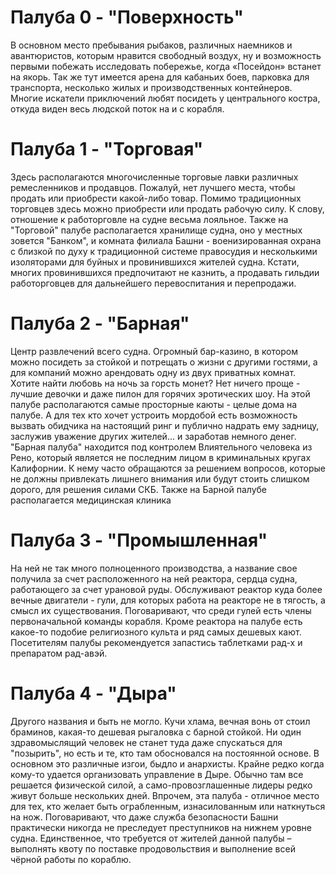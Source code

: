 # Палуба 0 - "Поверхность" 
В основном место пребывания рыбаков, различных наемников и авантюристов, которым нравится свободный воздух, 
ну и возможность первыми побежать исследовать побережье, когда  «Посейдон» встанет на якорь. Так же тут имеется арена  для кабаньих боев, 
парковка для транспорта, несколько жилых и производственных контейнеров. Многие искатели приключений любят посидеть у центрального костра, 
откуда виден весь людской поток на и с корабля.

# Палуба 1 - "Торговая"
Здесь располагаются многочисленные торговые лавки различных ремесленников и продавцов. Пожалуй, нет лучшего места, чтобы продать или 
приобрести какой-либо товар. Помимо традиционных торговцев здесь можно приобрести или продать рабочую силу. К слову, отношение к 
работорговле на судне весьма лояльное. Также на "Торговой" палубе располагается хранилище судна, оно у местных зовется "Банком", и комната 
филиала Башни - военизированная охрана с близкой по духу к традиционной системе правосудия и несколькими изоляторами для буйных и 
провинившихся жителей судна. Кстати, многих провинившихся предпочитают не казнить, а продавать гильдии работорговцев для дальнейшего 
перевоспитания и перепродажи.

# Палуба 2 - "Барная" 
Центр развлечений всего судна. Огромный бар-казино, в котором можно посидеть за стойкой и потрещать о жизни с другими гостями, а для 
компаний можно арендовать одну из двух приватных комнат. Хотите найти любовь на ночь за горсть монет? Нет ничего проще - лучшие девочки и 
даже пилон для горячих эротических шоу. На этой палубе располагаются самые просторные каюты - целые дома на палубе. А для тех кто хочет 
устроить мордобой есть возможность вызвать обидчика на настоящий ринг и публично надрать ему задницу, заслужив уважение других жителей... 
и заработав немного денег. "Барная палуба" находится под контролем Влиятельного человека из Рено, который является не последним лицом в 
криминальных кругах Калифорнии. К нему часто обращаются за решением вопросов, которые не должны привлекать лишнего внимания или будут 
стоить слишком дорого, для решения силами СКБ. Также на Барной палубе располагается медицинская клиника

# Палуба 3 - "Промышленная"
На ней не так много полноценного производства, а название свое получила за счет расположенного на ней реактора, сердца судна, работающего 
за счет урановой руды. Обслуживают реактор куда более вечные двигатели - гули, для которых работа на реакторе не в тягость, а смысл их 
существования. Поговаривают, что среди гулей есть члены первоначальной команды корабля. Кроме реактора на палубе есть какое-то подобие 
религиозного культа и ряд самых дешевых кают. Посетителям палубы рекомендуется запастись таблетками рад-х и препаратом рад-авэй.

# Палуба 4 - "Дыра"  
Другого названия и быть не могло. Кучи хлама, вечная вонь от стоил браминов, какая-то дешевая рыгаловка с барной стойкой. Ни один 
здравомыслящий человек не станет туда даже спускаться для "позырить", но есть и те, кто там обосновался на постоянной основе. В основном 
это различные изгои, быдло и анархисты. Крайне редко когда кому-то удается организовать управление в Дыре. Обычно там все решается 
физической силой, а само-провозглашенные лидеры редко живут больше нескольких дней. Впрочем, эта палуба - отличное место для тех, кто 
желает быть ограбленным, изнасилованным или наткнуться на нож. Поговаривают, что даже служба безопасности Башни практически никогда не 
преследует преступников на нижнем уровне судна. Единственное, что требуется от жителей данной палубы – выполнять квоту по поставке 
продовольствия и выполнение всей чёрной работы по кораблю.
 

